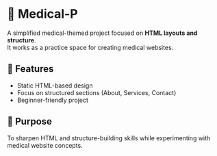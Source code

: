 # 🏥 Medical-P

A simplified medical-themed project focused on **HTML layouts and structure**.  
It works as a practice space for creating medical websites.

## 🚀 Features
- Static HTML-based design
- Focus on structured sections (About, Services, Contact)
- Beginner-friendly project

## 📌 Purpose
To sharpen HTML and structure-building skills while experimenting with medical website concepts.
